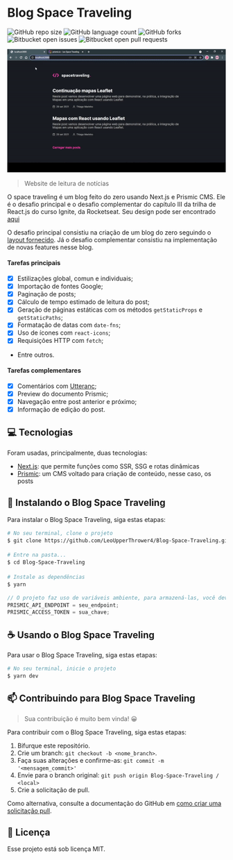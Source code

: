 # Blog Space Traveling

![GitHub repo size](https://img.shields.io/github/repo-size/LeoUpperThrower4/Blog-Space-Traveling?style=for-the-badge)
![GitHub language count](https://img.shields.io/github/languages/count/LeoUpperThrower4/Blog-Space-Traveling?style=for-the-badge)
![GitHub forks](https://img.shields.io/github/forks/LeoUpperThrower4/Blog-Space-Traveling?style=for-the-badge)
![Bitbucket open issues](https://img.shields.io/bitbucket/issues/LeoUpperThrower4/Blog-Space-Traveling?style=for-the-badge)
![Bitbucket open pull requests](https://img.shields.io/bitbucket/pr-raw/LeoUpperThrower4/Blog-Space-Traveling?style=for-the-badge)

<!-- Alterar cover quando o projeto estiver 100% funcional -->
<img src="img/cover.gif" alt="cover">

> Website de leitura de notícias

O space traveling é um blog feito do zero usando Next.js e Prismic CMS. Ele é o desafio principal e o desafio complementar do capítulo III da trilha de React.js do curso Ignite, da Rocketseat. Seu design pode ser encontrado [aqui](https://www.figma.com/file/6lOST9XhVxBPbF0gpyclqR/Desafios-Módulo-3-ReactJS?node-id=0%3A1)

O desafio principal consistiu na criação de um blog do zero seguindo o [layout fornecido](https://www.figma.com/file/6lOST9XhVxBPbF0gpyclqR/Desafios-Módulo-3-ReactJS?node-id=0%3A1). Já o desafio complementar consistiu na implementação de novas features nesse blog.

#### Tarefas principais

- [x] Estilizações global, comun e individuais;
- [x] Importação de fontes Google;
- [x] Paginação de posts;
- [x] Cálculo de tempo estimado de leitura do post;
- [x] Geração de páginas estáticas com os métodos `getStaticProps` e `getStaticPaths`;
- [x] Formatação de datas com `date-fns`;
- [x] Uso de ícones com `react-icons`;
- [x] Requisições HTTP com `fetch`;
- Entre outros.

#### Tarefas complementares

- [x] Comentários com [Utteranc](https://utteranc.es/);
- [x] Preview do documento Prismic;
- [x] Navegação entre post anterior e próximo;
- [x] Informação de edição do post.

## 💻 Tecnologias

Foram usadas, principalmente, duas tecnologias:

- [Next.js](https://nextjs.org/): que permite funções como SSR, SSG e rotas dinâmicas
- [Prismic](https://prismic.io/): um CMS voltado para criação de conteúdo, nesse caso, os posts

## 🚀 Instalando o Blog Space Traveling

Para instalar o Blog Space Traveling, siga estas etapas:

```bash
# No seu terminal, clone o projeto
$ git clone https://github.com/LeoUpperThrower4/Blog-Space-Traveling.git

# Entre na pasta...
$ cd Blog-Space-Traveling

# Instale as dependências
$ yarn
```

```js
// O projeto faz uso de variáveis ambiente, para armazená-las, você deverá criar um arquivo .env na raiz do seu projeto
PRISMIC_API_ENDPOINT = seu_endpoint;
PRISMIC_ACCESS_TOKEN = sua_chave;
```

## ☕ Usando o Blog Space Traveling

Para usar o Blog Space Traveling, siga estas etapas:

```bash
# No seu terminal, inicie o projeto
$ yarn dev
```

## 📫 Contribuindo para Blog Space Traveling

> Sua contribuição é muito bem vinda! 😀

Para contribuir com o Blog Space Traveling, siga estas etapas:

1. Bifurque este repositório.
2. Crie um branch: `git checkout -b <nome_branch>`.
3. Faça suas alterações e confirme-as: `git commit -m '<mensagem_commit>'`
4. Envie para o branch original: `git push origin Blog-Space-Traveling / <local>`
5. Crie a solicitação de pull.

Como alternativa, consulte a documentação do GitHub em [como criar uma solicitação pull](https://help.github.com/en/github/collaborating-with-issues-and-pull-requests/creating-a-pull-request).

## 📝 Licença

Esse projeto está sob licença MIT.

